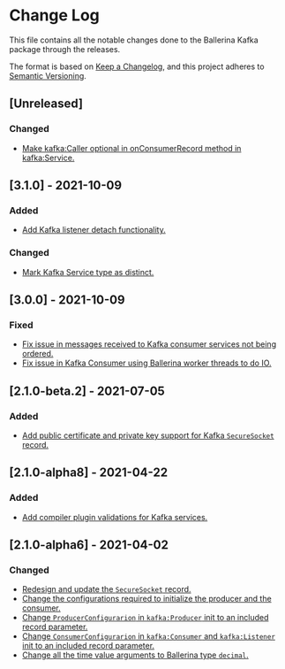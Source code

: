 # Change Log
This file contains all the notable changes done to the Ballerina Kafka package through the releases.

The format is based on [Keep a Changelog](https://keepachangelog.com/en/1.0.0/), and this project adheres to [Semantic Versioning](https://semver.org/spec/v2.0.0.html).

## [Unreleased]

### Changed
- [Make kafka:Caller optional in onConsumerRecord method in kafka:Service.](https://github.com/ballerina-platform/ballerina-standard-library/issues/1661)

## [3.1.0] - 2021-10-09

### Added

- [Add Kafka listener detach functionality.](https://github.com/ballerina-platform/ballerina-standard-library/issues/2211)

### Changed
- [Mark Kafka Service type as distinct.](https://github.com/ballerina-platform/ballerina-standard-library/issues/2398)

## [3.0.0] - 2021-10-09

### Fixed
- [Fix issue in messages received to Kafka consumer services not being ordered.](https://github.com/ballerina-platform/ballerina-standard-library/issues/1698)
- [Fix issue in Kafka Consumer using Ballerina worker threads to do IO.](https://github.com/ballerina-platform/ballerina-standard-library/issues/1694)

## [2.1.0-beta.2] - 2021-07-05

### Added

- [Add public certificate and private key support for Kafka `SecureSocket` record.](https://github.com/ballerina-platform/ballerina-standard-library/issues/1469)

## [2.1.0-alpha8] - 2021-04-22

### Added

- [Add compiler plugin validations for Kafka services.](https://github.com/ballerina-platform/ballerina-standard-library/issues/1237)


## [2.1.0-alpha6] - 2021-04-02

### Changed
- [Redesign and update the `SecureSocket` record.](https://github.com/ballerina-platform/ballerina-standard-library/issues/1177)
- [Change the configurations required to initialize the producer and the consumer.](https://github.com/ballerina-platform/ballerina-standard-library/issues/1177)
- [Change `ProducerConfigurarion` in `kafka:Producer` init to an included record parameter.](https://github.com/ballerina-platform/ballerina-standard-library/issues/1177)
- [Change `ConsumerConfigurarion` in `kafka:Consumer` and `kafka:Listener` init to an included record parameter.](https://github.com/ballerina-platform/ballerina-standard-library/issues/1177)
- [Change all the time value arguments to Ballerina type `decimal`.](https://github.com/ballerina-platform/ballerina-standard-library/issues/1177)
